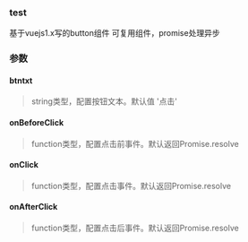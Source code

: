 ### test
基于vuejs1.x写的button组件
可复用组件，promise处理异步

### 参数
#### btntxt
> string类型，配置按钮文本。默认值 '点击'
#### onBeforeClick
>function类型，配置点击前事件。默认返回Promise.resolve
#### onClick
>function类型，配置点击事件。默认返回Promise.resolve
#### onAfterClick
>function类型，配置点击后事件。默认返回Promise.resolve
